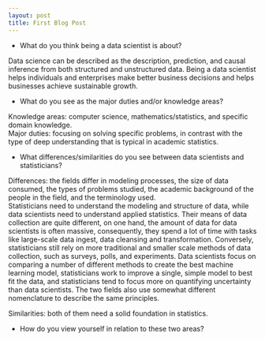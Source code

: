 ```yaml
---
layout: post
title: First Blog Post
---
```


- What do you think being a data scientist is about?  

Data science can be described as the description, prediction, and causal inference from both structured and unstructured data. Being a data scientist helps individuals and enterprises make better business decisions and helps businesses achieve sustainable growth.

- What do you see as the major duties and/or knowledge areas?  

Knowledge areas: computer science, mathematics/statistics, and specific domain knowledge.  
Major duties: focusing on solving specific problems, in contrast with the type of deep understanding that is typical in academic statistics.

- What differences/similarities do you see between data scientists and statisticians?  

Differences: the fields differ in modeling processes, the size of data consumed, the types of problems studied, the academic background of the people in the field, and the terminology used.  
             Statisticians need to understand the modeling and structure of data, while data scientists need to understand applied statistics. Their means of data collection are quite different, on one hand, the amount of data for data scientists is often massive, consequently, they spend a lot of time with tasks like large-scale data ingest, data cleansing and transformation. Conversely, statisticians still rely on more traditional and smaller scale methods of data collection, such as surveys, polls, and experiments. Data scientists focus on comparing a number of different methods to create the best machine learning model, statisticians work to improve a single, simple model to best fit the data, and statisticians tend to focus more on quantifying uncertainty than data scientists. The two fields also use somewhat different nomenclature to describe the same principles.
             
Similarities: both of them need a solid foundation in statistics.

- How do you view yourself in relation to these two areas?
